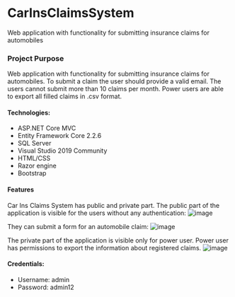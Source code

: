 # CarInsClaimsSystem
Web application with functionality for submitting insurance claims for automobiles

### Project Purpose
Web application with functionality for submitting insurance claims for automobiles. To submit a claim the user should provide a valid email. The users cannot submit more than 10 claims per month.
Power users are able to export all filled claims in .csv format.

#### Technologies: 
* ASP.NET Core MVC
* Entity Framework Core 2.2.6
* SQL Server
* Visual Studio 2019 Community
* HTML/CSS
* Razor engine
* Bootstrap

#### Features
Car Ins Claims System has public and private part.
The public part of the application is visible for the users without any authentication:
![image](https://user-images.githubusercontent.com/10573297/76255355-b87b0180-6256-11ea-98c9-7b5750c3d347.png)

They can submit a form for an automobile claim:
![image](https://user-images.githubusercontent.com/10573297/76219680-de84af80-621e-11ea-87de-163c55e016b1.png)

The private part of the application is visible only for power user.
Power user has permissions to export the information about registered claims.
![image](https://user-images.githubusercontent.com/10573297/76265003-09e1bb80-626c-11ea-8c36-5a69ebce990f.png)

#### Credentials:

   - Username: admin
   - Password: admin12
